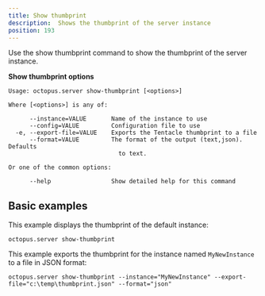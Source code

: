 ```yaml
---
title: Show thumbprint
description:  Shows the thumbprint of the server instance
position: 193
---
```


Use the show thumbprint command to show the thumbprint of the server instance.

**Show thumbprint options**

```text
Usage: octopus.server show-thumbprint [<options>]

Where [<options>] is any of:

      --instance=VALUE       Name of the instance to use
      --config=VALUE         Configuration file to use
  -e, --export-file=VALUE    Exports the Tentacle thumbprint to a file
      --format=VALUE         The format of the output (text,json). Defaults
                               to text.

Or one of the common options:

      --help                 Show detailed help for this command
```

## Basic examples

This example displays the thumbprint of the default instance:

```text
octopus.server show-thumbprint
```

This example exports the thumbprint for the instance named `MyNewInstance` to a file in JSON format:

```text
octopus.server show-thumbprint --instance="MyNewInstance" --export-file="c:\temp\thumbprint.json" --format="json"
```
